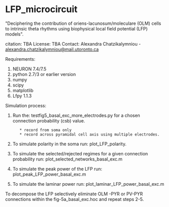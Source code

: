 # LFP_microcircuit

"Deciphering the contribution of oriens-lacunosum/moleculare (OLM) cells
to intrinsic theta rhythms using biophysical local field potential (LFP) models". 

citation: TBA
License: TBA
Contact: Alexandra Chatzikalymniou - alexandra.chatzikalymniou@mail.utoronto.ca

Requirements:

1. NEURON 7.4/7.5 
2. python 2.7/3 or earlier version
3. numpy
4. scipy 
5. matplotlib  
6. Lfpy 1.1.3

Simulation process:

1. Run the: testfig5_basal_exc_more_electrodes.py 
for a chosen connection probability (csb) value. 

          * record from soma only 
          * record across pyramidal cell axis using multiple electrodes.          

2. To simulate polarity in the soma run: plot_LFP_polarity.
3. To simulate the selected/rejected regimes for a given connection probability run: plot_selected_networks_basal_exc.m 
4. To simulate the peak power of the LFP run: plot_peak_LFP_power_basal_exc.m
5. To simulate the laminar power run: plot_laminar_LFP_power_basal_exc.m

To decompose the LFP selectively eliminate OLM -PYR or PV-PYR connections within the fig-5a_basal_exc.hoc and repeat steps 2-5. 

